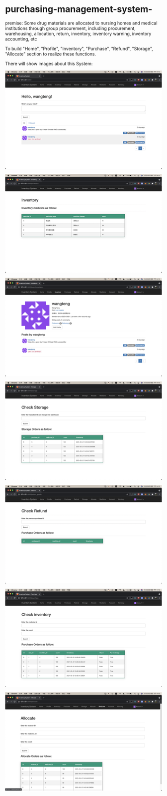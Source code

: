 # purchasing-management-system-

premise:
Some drug materials are allocated to nursing homes and medical institutions through group procurement, including procurement, warehousing, allocation, return, inventory, inventory warning, inventory accounting, etc

To build "Home", "Profile", "Inventory", "Purchase", "Refund", "Storage", "Allocate" section to realize these functions. 

There will show images about this System:

![picture1](image/picture1.png)

![picture3](image/picture3.png)

![picture2](image/picture2.png)

![picture6](image/picture6.png)

![picture5](image/picture5.png)

![picture4](image/picture4.png)

![picture7](image/picture7.png)

